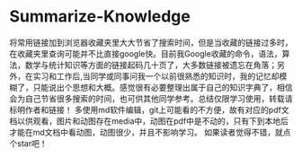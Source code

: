 # Summarize-Knowledge
   将常用链接加到浏览器收藏夹里大大节省了搜索时间，但是当收藏的链接过多时，在收藏夹里查询可能并不比直接google快。目前我Google收藏的命令，语法，算法，数学与统计知识等方面的链接起码几十页了，大多数链接被遗忘在角落；另外，在实习和工作后,当同学或同事问我一个以前很熟悉的知识时，我的记忆却模糊了，只能说出个思想和大概。感觉很有必要整理出属于自己的知识字典了，相信会为自己节省很多搜索的时间，也可供其他同学参考。总结仅限学习使用，转载请标明作者和链接！
   多使用md软件编辑，git上可能看的不方便，故有对应的pdf文档以供观看，图片和动图存在media中，动图在pdf中是不动的，只有下到本地后才能在md文档中看动图，动图很少，并且不影响学习。
   如果读者觉得不错，就点个star吧！
